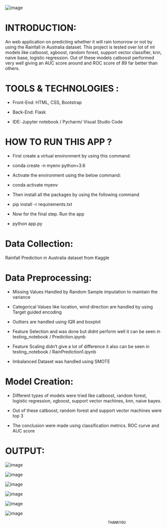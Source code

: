 ![image](https://user-images.githubusercontent.com/117114012/214919392-73376343-d98c-4d6e-8b40-c88b426067bf.png)

# INTRODUCTION:

An web application on predicting whether it will rain tomorrow or not by using the Rainfall in Australia dataset. This project is tested over lot of ml models like catboost, xgboost, random forest, support vector classifier, knn, naive base, logistic regression. Out of these models catboost performed very well giving an AUC score around and ROC score of 89 far better than others.

# TOOLS & TECHNOLOGIES :

* Front-End: HTML, CSS, Bootstrap

* Back-End: Flask

* IDE: Jupyter notebook / Pycharm/ Visual Studio Code

# HOW TO RUN THIS APP ?

* First create a virtual environment by using this command:
* conda create -n myenv python=3.6

* Activate the environment using the below command:
* conda activate myenv

* Then install all the packages by using the following command
* pip install -r requirements.txt

* Now for the final step. Run the app
* python app.py


# Data Collection: 

Rainfall Prediction in Australia dataset from Kaggle

# Data Preprocessing: 

* Missing Values Handled by Random Sample imputation to maintain the variance

* Categorical Values like location, wind direction are handled by using Target guided encoding

* Outliers are handled using IQR and boxplot

* Feature Selection and was done but didnt perform well it can be seen in testing_notebook / Prediction.ipynb

* Feature Scaling didn’t give a lot of difference it also can be seen in testing_notebook / RainPrediction1.ipynb

* Imbalanced Dataset was handled using SMOTE

# Model Creation:

* Different types of models were tried like catboost, random forest, logistic regression, xgboost, support vector machines, knn, naive bayes.

* Out of these catboost, random forest and support vector machines were top 3

* The conclusion were made using classification metrics. ROC curve and AUC score

# OUTPUT:

![image](https://user-images.githubusercontent.com/117114012/214918791-8162eb0e-c4ad-4438-ae93-678ede50bfe8.png)

![image](https://user-images.githubusercontent.com/117114012/214918841-cd7e1f97-5430-46a3-809e-803d11cc1a40.png)

![image](https://user-images.githubusercontent.com/117114012/214918876-a0cb99d4-40a5-40cf-916b-3aa91e679d02.png)

![image](https://user-images.githubusercontent.com/117114012/214918954-bbebaa88-ca80-4960-ab69-b1b09b27fea9.png)

![image](https://user-images.githubusercontent.com/117114012/214919001-677c4251-0741-4639-af6e-a7a5bd262361.png)

![image](https://user-images.githubusercontent.com/117114012/214919037-fc693c70-ce5c-4ee8-b4ef-163476c1127f.png)

                                                  THANKYOU








